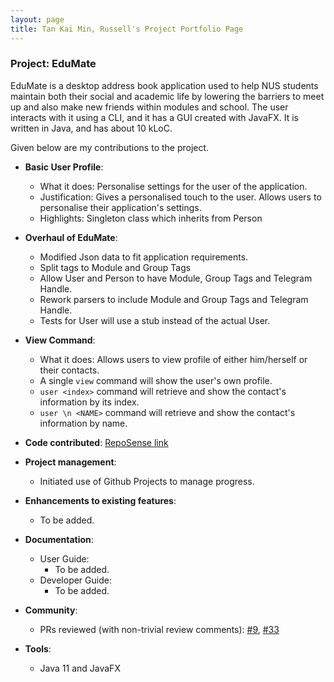 ```yaml
---
layout: page
title: Tan Kai Min, Russell's Project Portfolio Page
---
```


### Project: EduMate

EduMate is a desktop address book application used to help NUS students maintain both their social and academic life by lowering the barriers to meet up and also make new friends within modules and school. The user interacts with it using a CLI, and it has a GUI created with JavaFX. It is written in Java, and has about 10 kLoC.

Given below are my contributions to the project.

* **Basic User Profile**:
  * What it does: Personalise settings for the user of the application.
  * Justification: Gives a personalised touch to the user. Allows users to personalise their application's settings.
  * Highlights: Singleton class which inherits from Person

* **Overhaul of EduMate**:
  * Modified Json data to fit application requirements.
  * Split tags to Module and Group Tags
  * Allow User and Person to have Module, Group Tags and Telegram Handle.
  * Rework parsers to include Module and Group Tags and Telegram Handle.
  * Tests for User will use a stub instead of the actual User.
* **View Command**:
  * What it does: Allows users to view profile of either him/herself or their contacts.
  * A single ```view``` command will show the user's own profile.
  * ```user <index>``` command will retrieve and show the contact's information by its index.
  * ```user \n <NAME>``` command will retrieve and show the contact's information by name.
* **Code contributed**: [RepoSense link](https://nus-cs2103-ay2223s2.github.io/tp-dashboard/?search=russelltankaimin&breakdown=true)

* **Project management**:
  * Initiated use of Github Projects to manage progress.

* **Enhancements to existing features**:
  * To be added.

* **Documentation**:
  * User Guide:
    * To be added.
  * Developer Guide:
    * To be added.

* **Community**:
  * PRs reviewed (with non-trivial review comments): [\#9](), [\#33]()

* **Tools**:
  * Java 11 and JavaFX

